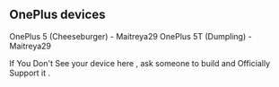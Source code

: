 OnePlus devices
------------------------------------------
OnePlus 5 (Cheeseburger) - Maitreya29
OnePlus 5T (Dumpling) - Maitreya29

If You Don't See your device here , ask someone to build and Officially Support it . 
